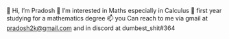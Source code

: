 👋 Hi, I’m Pradosh
👀 I’m interested in Maths especially in Calculus
🌱 first year studying for a mathematics degree
📫 you Can reach to me via gmail at pradosh2k@gmail.com and in discord at dumbest_shit#364

